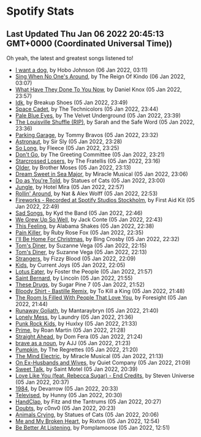 
# Spotify Stats
## Last Updated Thu Jan 06 2022 20:45:13 GMT+0000 (Coordinated Universal Time))

Oh yeah, the latest and greatest songs listened to!

- [I want a dog](https://www.last.fm/music/Hobo+Johnson/_/I+want+a+dog), by Hobo Johnson (06 Jan 2022, 03:11)
- [Sing When No One's Around](https://www.last.fm/music/The+Reign+Of+Kindo/_/Sing+When+No+One%27s+Around), by The Reign Of Kindo (06 Jan 2022, 03:07)
- [What Have They Done To You Now](https://www.last.fm/music/Daniel+Knox/_/What+Have+They+Done+To+You+Now), by Daniel Knox (05 Jan 2022, 23:57)
- [Idk](https://www.last.fm/music/Breakup+Shoes/_/Idk), by Breakup Shoes (05 Jan 2022, 23:49)
- [Space Cadet](https://www.last.fm/music/The+Technicolors/_/Space+Cadet), by The Technicolors (05 Jan 2022, 23:44)
- [Pale Blue Eyes](https://www.last.fm/music/The+Velvet+Underground/_/Pale+Blue+Eyes), by The Velvet Underground (05 Jan 2022, 23:39)
- [The Louisville Shuffle (RIP)](https://www.last.fm/music/Sarah+and+the+Safe+Word/_/The+Louisville+Shuffle+(RIP)), by Sarah and the Safe Word (05 Jan 2022, 23:36)
- [Parking Garage](https://www.last.fm/music/Tommy+Bravos/_/Parking+Garage), by Tommy Bravos (05 Jan 2022, 23:32)
- [Astronaut](https://www.last.fm/music/Sir+Sly/_/Astronaut), by Sir Sly (05 Jan 2022, 23:28)
- [So Long](https://www.last.fm/music/Fleece/_/So+Long), by Fleece (05 Jan 2022, 23:25)
- [Don't Go](https://www.last.fm/music/The+Greeting+Committee/_/Don%27t+Go), by The Greeting Committee (05 Jan 2022, 23:21)
- [Starcrossed Losers](https://www.last.fm/music/The+Fratellis/_/Starcrossed+Losers), by The Fratellis (05 Jan 2022, 23:16)
- [Older](https://www.last.fm/music/Brother+Moses/_/Older), by Brother Moses (05 Jan 2022, 23:13)
- [Dream Sweet in Sea Major](https://www.last.fm/music/Miracle+Musical/_/Dream+Sweet+in+Sea+Major), by Miracle Musical (05 Jan 2022, 23:06)
- [Do as You're Told](https://www.last.fm/music/Statues+of+Cats/_/Do+as+You%27re+Told), by Statues of Cats (05 Jan 2022, 23:00)
- [Jungle](https://www.last.fm/music/Hotel+Mira/_/Jungle), by Hotel Mira (05 Jan 2022, 22:57)
- [Rollin' Around](https://www.last.fm/music/Nat+&+Alex+Wolff/_/Rollin%27+Around), by Nat & Alex Wolff (05 Jan 2022, 22:53)
- [Fireworks - Recorded at Spotify Studios Stockholm](https://www.last.fm/music/First+Aid+Kit/_/Fireworks+-+Recorded+at+Spotify+Studios+Stockholm), by First Aid Kit (05 Jan 2022, 22:49)
- [Sad Songs](https://www.last.fm/music/Kyd+the+Band/_/Sad+Songs), by Kyd the Band (05 Jan 2022, 22:46)
- [We Grew Up So Well](https://www.last.fm/music/Jack+Conte/_/We+Grew+Up+So+Well), by Jack Conte (05 Jan 2022, 22:43)
- [This Feeling](https://www.last.fm/music/Alabama+Shakes/_/This+Feeling), by Alabama Shakes (05 Jan 2022, 22:38)
- [Pain Killer](https://www.last.fm/music/Ruby+Rose+Fox/_/Pain+Killer), by Ruby Rose Fox (05 Jan 2022, 22:35)
- [I'll Be Home For Christmas](https://www.last.fm/music/Bing+Crosby/_/I%27ll+Be+Home+For+Christmas), by Bing Crosby (05 Jan 2022, 22:32)
- [Tom's Diner](https://www.last.fm/music/Suzanne+Vega/_/Tom%27s+Diner), by Suzanne Vega (05 Jan 2022, 22:15)
- [Tom's Diner](https://www.last.fm/music/Suzanne+Vega/_/Tom%27s+Diner), by Suzanne Vega (05 Jan 2022, 22:13)
- [Strangers](https://www.last.fm/music/Fizzy+Blood/_/Strangers), by Fizzy Blood (05 Jan 2022, 22:09)
- [Kids](https://www.last.fm/music/Current+Joys/_/Kids), by Current Joys (05 Jan 2022, 22:05)
- [Lotus Eater](https://www.last.fm/music/Foster+the+People/_/Lotus+Eater), by Foster the People (05 Jan 2022, 21:57)
- [Saint Bernard](https://www.last.fm/music/Lincoln/_/Saint+Bernard), by Lincoln (05 Jan 2022, 21:55)
- [These Drugs](https://www.last.fm/music/Sugar+Pine+7/_/These+Drugs), by Sugar Pine 7 (05 Jan 2022, 21:52)
- [Bloody Shirt - Bastille Remix](https://www.last.fm/music/To+Kill+a+King/_/Bloody+Shirt+-+Bastille+Remix), by To Kill a King (05 Jan 2022, 21:48)
- [The Room Is Filled With People That Love You](https://www.last.fm/music/Foresight/_/The+Room+Is+Filled+With+People+That+Love+You), by Foresight (05 Jan 2022, 21:44)
- [Runaway Goliath](https://www.last.fm/music/Mantaraybryn/_/Runaway+Goliath), by Mantaraybryn (05 Jan 2022, 21:40)
- [Lonely Mess](https://www.last.fm/music/Laundry/_/Lonely+Mess), by Laundry (05 Jan 2022, 21:36)
- [Punk Rock Kids](https://www.last.fm/music/Huxlxy/_/Punk+Rock+Kids), by Huxlxy (05 Jan 2022, 21:33)
- [Prime](https://www.last.fm/music/Roan+Martin/_/Prime), by Roan Martin (05 Jan 2022, 21:28)
- [Straight Ahead](https://www.last.fm/music/Dom+Fera/_/Straight+Ahead), by Dom Fera (05 Jan 2022, 21:24)
- [brave as a noun](https://www.last.fm/music/AJJ/_/brave+as+a+noun), by AJJ (05 Jan 2022, 21:23)
- [Pumpkin](https://www.last.fm/music/The+Regrettes/_/Pumpkin), by The Regrettes (05 Jan 2022, 21:20)
- [The Mind Electric](https://www.last.fm/music/Miracle+Musical/_/The+Mind+Electric), by Miracle Musical (05 Jan 2022, 21:13)
- [On Ex-Husbands and Wives](https://www.last.fm/music/Quiet+Company/_/On+Ex-Husbands+and+Wives), by Quiet Company (05 Jan 2022, 21:09)
- [Sweet Talk](https://www.last.fm/music/Saint+Motel/_/Sweet+Talk), by Saint Motel (05 Jan 2022, 20:39)
- [Love Like You (feat. Rebecca Sugar) - End Credits](https://www.last.fm/music/Steven+Universe/_/Love+Like+You+(feat.+Rebecca+Sugar)+-+End+Credits), by Steven Universe (05 Jan 2022, 20:37)
- [1984](https://www.last.fm/music/Devarrow/_/1984), by Devarrow (05 Jan 2022, 20:33)
- [Televised](https://www.last.fm/music/Hunny/_/Televised), by Hunny (05 Jan 2022, 20:30)
- [HandClap](https://www.last.fm/music/Fitz+and+the+Tantrums/_/HandClap), by Fitz and the Tantrums (05 Jan 2022, 20:27)
- [Doubts](https://www.last.fm/music/c0nv0/_/Doubts), by c0nv0 (05 Jan 2022, 20:23)
- [Animals Crying](https://www.last.fm/music/Statues+of+Cats/_/Animals+Crying), by Statues of Cats (05 Jan 2022, 20:06)
- [Me and My Broken Heart](https://www.last.fm/music/Rixton/_/Me+and+My+Broken+Heart), by Rixton (05 Jan 2022, 12:54)
- [Be Better At Listening](https://www.last.fm/music/Pomplamoose/_/Be+Better+At+Listening), by Pomplamoose (05 Jan 2022, 12:51)
